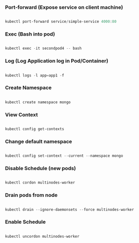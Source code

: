 
### Port-forward (Expose service on client machine)

```powershell

kubectl port-forward service/simple-service 4000:80

```

### Exec (Bash into pod)

```powershell

kubectl exec -it secondpod4 -- bash

```

### Log (Log Application log in Pod/Container)

```powershell

kubectl logs -l app=app1 -f

```

### Create Namespace

```powershell

kubectl create namespace mongo

```

### View Context

```powershell

kubectl config get-contexts

```

### Change default namespace 

```powershell

kubectl config set-context --current --namespace mongo

```


### Disable Schedule (new pods)

```powershell

kubectl cordon multinodes-worker

```


### Drain pods from node

```powershell

kubectl drain --ignore-daemonsets --force multinodes-worker

```

### Enable Schedule

```powershell

kubectl uncordon multinodes-worker

```